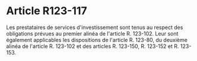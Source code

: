 # Article R123-117

Les prestataires de services d'investissement sont tenus au respect des obligations prévues au premier alinéa de l'article R. 123-102. Leur sont également applicables les dispositions de l'article R. 123-80, du deuxième alinéa de l'article R. 123-102 et des articles R. 123-150, R. 123-152 et R. 123-153.
